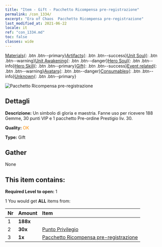 ```yaml
---
title: "Item - Gift - Pacchetto Ricompensa pre-registrazione"
permalink: /con_1334/
excerpt: "Era of Chaos  Pacchetto Ricompensa pre-registrazione"
last_modified_at: 2021-06-22
locale: it
ref: "con_1334.md"
toc: false
classes: wide
---
```

 [Materials](/ItemsIT/){: .btn .btn--primary}[Artifacts](/ItemsIT/Artifacts/){: .btn .btn--success}[Unit Soul](/ItemsIT/UnitSoul/){: .btn .btn--warning}[Unit Awakening](/ItemsIT/UnitAwakening/){: .btn .btn--danger}[Hero Soul](/ItemsIT/HeroSoul/){: .btn .btn--info}[Hero Skill](/ItemsIT/HeroSkill/){: .btn .btn--primary}[Gift](/ItemsIT/Gift/){: .btn .btn--success}[Event related](/ItemsIT/Events/){: .btn .btn--warning}[Avatars](/ItemsIT/Avatars/){: .btn .btn--danger}[Consumables](/ItemsIT/Consumables/){: .btn .btn--info}[Unknown](/ItemsIT/Unknown/){: .btn .btn--primary}

 ![Pacchetto Ricompensa pre-registrazione](/images/t/i_906011.png)

## Dettagli
 **Descrizione:** Un simbolo di gloria e maestria. Fanne uso per ricevere 188 Gemme, 30 punti VIP e 1 pacchetto Pre-ordine Prestigio liv. 30.

 **Quality:** <span style="color: #FF8C00">OK</span>

 **Type:** Gift

## Gather

  None

## This item contains:

 **Required Level to open:** 1

 1 You would get **ALL** items  from:

  | Nr | Amount |     Item    |
  |:---|:-------|:------------|
  | 1 |  **188x** | <i class="fas fa-gem"/> |  | 
  | 2 |  **30x** | [Punto Privilegio](/ItemsIT/con_820/) |  | 
  | 3 |  **1x** | [Pacchetto Ricompensa pre-registrazione](/ItemsIT/con_1336/) |  | 
